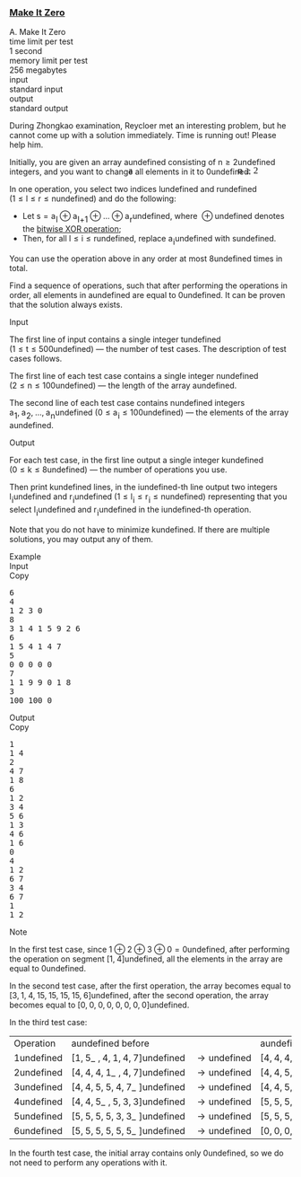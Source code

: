 <h3><a href="https://codeforces.com/contest/1869/problem/A" target="_blank" rel="noopener noreferrer">Make It Zero</a></h3>
<div class="header"><div class="title">A. Make It Zero</div><div class="time-limit"><div class="property-title">time limit per test</div>1 second</div><div class="memory-limit"><div class="property-title">memory limit per test</div>256 megabytes</div><div class="input-file input-standard"><div class="property-title">input</div>standard input</div><div class="output-file output-standard"><div class="property-title">output</div>standard output</div></div><div><p>During Zhongkao examination, Reycloer met an interesting problem, but he cannot come up with a solution immediately. Time is running out! Please help him.</p><p>Initially, you are given an array <span class="MathJax_Preview" style="color: inherit;"><span class="MJXp-math" id="MJXp-Span-1"><span class="MJXp-mi MJXp-italic" id="MJXp-Span-2">a</span></span></span><span class="MathJax MathJax_Processed" id="MathJax-Element-1-Frame" tabindex="0" style=""><nobr><span class="math" id="MathJax-Span-1"><span style="display: inline-block; position: relative; width: 0em; height: 0px; font-size: 122%;"><span style="position: absolute;"><span class="mrow" id="MathJax-Span-2"><span class="mi" id="MathJax-Span-3" style="font-family: MathJax_Math-italic;">a</span></span></span></span></span></nobr></span>undefined consisting of <span class="MathJax_Preview" style="color: inherit;"><span class="MJXp-math" id="MJXp-Span-3"><span class="MJXp-mi MJXp-italic" id="MJXp-Span-4">n</span><span class="MJXp-mo" id="MJXp-Span-5" style="margin-left: 0.333em; margin-right: 0.333em;">≥</span><span class="MJXp-mn" id="MJXp-Span-6">2</span></span></span><span class="MathJax MathJax_Processed" id="MathJax-Element-2-Frame" tabindex="0" style=""><nobr><span class="math" id="MathJax-Span-4"><span style="display: inline-block; position: relative; width: 0em; height: 0px; font-size: 122%;"><span style="position: absolute;"><span class="mrow" id="MathJax-Span-5"><span class="mi" id="MathJax-Span-6" style="font-family: MathJax_Math-italic;">n</span><span class="mo" id="MathJax-Span-7" style="font-family: MathJax_Main; padding-left: 0.296em;">≥</span><span class="mn" id="MathJax-Span-8" style="font-family: MathJax_Main; padding-left: 0.296em;">2</span></span></span></span></span></nobr></span>undefined integers, and you want to change all elements in it to <span class="MathJax_Preview" style="color: inherit;"><span class="MJXp-math" id="MJXp-Span-7"><span class="MJXp-mn" id="MJXp-Span-8">0</span></span></span><span class="MathJax MathJax_Processing" id="MathJax-Element-3-Frame" tabindex="0"></span>undefined.</p><p>In one operation, you select two indices <span class="MathJax_Preview" style="color: inherit;"><span class="MJXp-math" id="MJXp-Span-9"><span class="MJXp-mi MJXp-italic" id="MJXp-Span-10">l</span></span></span><span class="MathJax MathJax_Processing" id="MathJax-Element-4-Frame" tabindex="0"></span>undefined and <span class="MathJax_Preview" style="color: inherit;"><span class="MJXp-math" id="MJXp-Span-11"><span class="MJXp-mi MJXp-italic" id="MJXp-Span-12">r</span></span></span><span class="MathJax MathJax_Processing" id="MathJax-Element-5-Frame" tabindex="0"></span>undefined (<span class="MathJax_Preview" style="color: inherit;"><span class="MJXp-math" id="MJXp-Span-13"><span class="MJXp-mn" id="MJXp-Span-14">1</span><span class="MJXp-mo" id="MJXp-Span-15" style="margin-left: 0.333em; margin-right: 0.333em;">≤</span><span class="MJXp-mi MJXp-italic" id="MJXp-Span-16">l</span><span class="MJXp-mo" id="MJXp-Span-17" style="margin-left: 0.333em; margin-right: 0.333em;">≤</span><span class="MJXp-mi MJXp-italic" id="MJXp-Span-18">r</span><span class="MJXp-mo" id="MJXp-Span-19" style="margin-left: 0.333em; margin-right: 0.333em;">≤</span><span class="MJXp-mi MJXp-italic" id="MJXp-Span-20">n</span></span></span><span class="MathJax MathJax_Processing" id="MathJax-Element-6-Frame" tabindex="0"></span>undefined) and do the following:</p><ul> <li> Let <span class="MathJax_Preview" style="color: inherit;"><span class="MJXp-math" id="MJXp-Span-21"><span class="MJXp-mi MJXp-italic" id="MJXp-Span-22">s</span><span class="MJXp-mo" id="MJXp-Span-23" style="margin-left: 0.333em; margin-right: 0.333em;">=</span><span class="MJXp-msubsup" id="MJXp-Span-24"><span class="MJXp-mi MJXp-italic" id="MJXp-Span-25" style="margin-right: 0.05em;">a</span><span class="MJXp-mi MJXp-italic MJXp-script" id="MJXp-Span-26" style="vertical-align: -0.4em;">l</span></span><span class="MJXp-mo" id="MJXp-Span-27" style="margin-left: 0.267em; margin-right: 0.267em;">⊕</span><span class="MJXp-msubsup" id="MJXp-Span-28"><span class="MJXp-mi MJXp-italic" id="MJXp-Span-29" style="margin-right: 0.05em;">a</span><span class="MJXp-mrow MJXp-script" id="MJXp-Span-30" style="vertical-align: -0.4em;"><span class="MJXp-mi MJXp-italic" id="MJXp-Span-31">l</span><span class="MJXp-mo" id="MJXp-Span-32">+</span><span class="MJXp-mn" id="MJXp-Span-33">1</span></span></span><span class="MJXp-mo" id="MJXp-Span-34" style="margin-left: 0.267em; margin-right: 0.267em;">⊕</span><span class="MJXp-mo" id="MJXp-Span-35" style="margin-left: 0em; margin-right: 0em;">…</span><span class="MJXp-mo" id="MJXp-Span-36" style="margin-left: 0.267em; margin-right: 0.267em;">⊕</span><span class="MJXp-msubsup" id="MJXp-Span-37"><span class="MJXp-mi MJXp-italic" id="MJXp-Span-38" style="margin-right: 0.05em;">a</span><span class="MJXp-mi MJXp-italic MJXp-script" id="MJXp-Span-39" style="vertical-align: -0.4em;">r</span></span></span></span><span class="MathJax MathJax_Processing" id="MathJax-Element-7-Frame" tabindex="0"></span>undefined, where <span class="MathJax_Preview" style="color: inherit;"><span class="MJXp-math" id="MJXp-Span-40"><span class="MJXp-mo" id="MJXp-Span-41" style="margin-left: 0.267em; margin-right: 0.267em;">⊕</span></span></span><span class="MathJax MathJax_Processing" id="MathJax-Element-8-Frame" tabindex="0"></span>undefined denotes the <a href="https://en.wikipedia.org/wiki/Bitwise_operation#XOR">bitwise XOR operation</a>; </li><li> Then, for all <span class="MathJax_Preview" style="color: inherit;"><span class="MJXp-math" id="MJXp-Span-42"><span class="MJXp-mi MJXp-italic" id="MJXp-Span-43">l</span><span class="MJXp-mo" id="MJXp-Span-44" style="margin-left: 0.333em; margin-right: 0.333em;">≤</span><span class="MJXp-mi MJXp-italic" id="MJXp-Span-45">i</span><span class="MJXp-mo" id="MJXp-Span-46" style="margin-left: 0.333em; margin-right: 0.333em;">≤</span><span class="MJXp-mi MJXp-italic" id="MJXp-Span-47">r</span></span></span><span class="MathJax MathJax_Processing" id="MathJax-Element-9-Frame" tabindex="0"></span>undefined, replace <span class="MathJax_Preview" style="color: inherit;"><span class="MJXp-math" id="MJXp-Span-48"><span class="MJXp-msubsup" id="MJXp-Span-49"><span class="MJXp-mi MJXp-italic" id="MJXp-Span-50" style="margin-right: 0.05em;">a</span><span class="MJXp-mi MJXp-italic MJXp-script" id="MJXp-Span-51" style="vertical-align: -0.4em;">i</span></span></span></span><span class="MathJax MathJax_Processing" id="MathJax-Element-10-Frame" tabindex="0"></span>undefined with <span class="MathJax_Preview" style="color: inherit;"><span class="MJXp-math" id="MJXp-Span-52"><span class="MJXp-mi MJXp-italic" id="MJXp-Span-53">s</span></span></span><span class="MathJax MathJax_Processing" id="MathJax-Element-11-Frame" tabindex="0"></span>undefined. </li></ul><p>You can use the operation above in any order at most <span class="MathJax_Preview" style="color: inherit;"><span class="MJXp-math" id="MJXp-Span-54"><span class="MJXp-mn" id="MJXp-Span-55">8</span></span></span><span class="MathJax MathJax_Processing" id="MathJax-Element-12-Frame" tabindex="0"></span>undefined times in total.</p><p>Find a sequence of operations, such that after performing the operations in order, all elements in <span class="MathJax_Preview" style="color: inherit;"><span class="MJXp-math" id="MJXp-Span-56"><span class="MJXp-mi MJXp-italic" id="MJXp-Span-57">a</span></span></span><span class="MathJax MathJax_Processing" id="MathJax-Element-13-Frame" tabindex="0"></span>undefined are equal to <span class="MathJax_Preview" style="color: inherit;"><span class="MJXp-math" id="MJXp-Span-58"><span class="MJXp-mn" id="MJXp-Span-59">0</span></span></span><span class="MathJax MathJax_Processing" id="MathJax-Element-14-Frame" tabindex="0"></span>undefined. It can be proven that the solution always exists.</p></div><div class="input-specification"><div class="section-title">Input</div><p>The first line of input contains a single integer <span class="MathJax_Preview" style="color: inherit;"><span class="MJXp-math" id="MJXp-Span-60"><span class="MJXp-mi MJXp-italic" id="MJXp-Span-61">t</span></span></span><span class="MathJax MathJax_Processing" id="MathJax-Element-15-Frame" tabindex="0"></span>undefined (<span class="MathJax_Preview" style="color: inherit;"><span class="MJXp-math" id="MJXp-Span-62"><span class="MJXp-mn" id="MJXp-Span-63">1</span><span class="MJXp-mo" id="MJXp-Span-64" style="margin-left: 0.333em; margin-right: 0.333em;">≤</span><span class="MJXp-mi MJXp-italic" id="MJXp-Span-65">t</span><span class="MJXp-mo" id="MJXp-Span-66" style="margin-left: 0.333em; margin-right: 0.333em;">≤</span><span class="MJXp-mn" id="MJXp-Span-67">500</span></span></span><span class="MathJax MathJax_Processing" id="MathJax-Element-16-Frame" tabindex="0"></span>undefined) — the number of test cases. The description of test cases follows.</p><p>The first line of each test case contains a single integer <span class="MathJax_Preview" style="color: inherit;"><span class="MJXp-math" id="MJXp-Span-68"><span class="MJXp-mi MJXp-italic" id="MJXp-Span-69">n</span></span></span><span class="MathJax MathJax_Processing" id="MathJax-Element-17-Frame" tabindex="0"></span>undefined (<span class="MathJax_Preview" style="color: inherit;"><span class="MJXp-math" id="MJXp-Span-70"><span class="MJXp-mn" id="MJXp-Span-71">2</span><span class="MJXp-mo" id="MJXp-Span-72" style="margin-left: 0.333em; margin-right: 0.333em;">≤</span><span class="MJXp-mi MJXp-italic" id="MJXp-Span-73">n</span><span class="MJXp-mo" id="MJXp-Span-74" style="margin-left: 0.333em; margin-right: 0.333em;">≤</span><span class="MJXp-mn" id="MJXp-Span-75">100</span></span></span><span class="MathJax MathJax_Processing" id="MathJax-Element-18-Frame" tabindex="0"></span>undefined) — the length of the array <span class="MathJax_Preview" style="color: inherit;"><span class="MJXp-math" id="MJXp-Span-76"><span class="MJXp-mi MJXp-italic" id="MJXp-Span-77">a</span></span></span><span class="MathJax MathJax_Processing" id="MathJax-Element-19-Frame" tabindex="0"></span>undefined.</p><p>The second line of each test case contains <span class="MathJax_Preview" style="color: inherit;"><span class="MJXp-math" id="MJXp-Span-78"><span class="MJXp-mi MJXp-italic" id="MJXp-Span-79">n</span></span></span><span class="MathJax MathJax_Processing" id="MathJax-Element-20-Frame" tabindex="0"></span>undefined integers <span class="MathJax_Preview" style="color: inherit;"><span class="MJXp-math" id="MJXp-Span-80"><span class="MJXp-msubsup" id="MJXp-Span-81"><span class="MJXp-mi MJXp-italic" id="MJXp-Span-82" style="margin-right: 0.05em;">a</span><span class="MJXp-mn MJXp-script" id="MJXp-Span-83" style="vertical-align: -0.4em;">1</span></span><span class="MJXp-mo" id="MJXp-Span-84" style="margin-left: 0em; margin-right: 0.222em;">,</span><span class="MJXp-msubsup" id="MJXp-Span-85"><span class="MJXp-mi MJXp-italic" id="MJXp-Span-86" style="margin-right: 0.05em;">a</span><span class="MJXp-mn MJXp-script" id="MJXp-Span-87" style="vertical-align: -0.4em;">2</span></span><span class="MJXp-mo" id="MJXp-Span-88" style="margin-left: 0em; margin-right: 0.222em;">,</span><span class="MJXp-mo" id="MJXp-Span-89" style="margin-left: 0em; margin-right: 0em;">…</span><span class="MJXp-mo" id="MJXp-Span-90" style="margin-left: 0em; margin-right: 0.222em;">,</span><span class="MJXp-msubsup" id="MJXp-Span-91"><span class="MJXp-mi MJXp-italic" id="MJXp-Span-92" style="margin-right: 0.05em;">a</span><span class="MJXp-mi MJXp-italic MJXp-script" id="MJXp-Span-93" style="vertical-align: -0.4em;">n</span></span></span></span><span class="MathJax MathJax_Processing" id="MathJax-Element-21-Frame" tabindex="0"></span>undefined (<span class="MathJax_Preview" style="color: inherit;"><span class="MJXp-math" id="MJXp-Span-94"><span class="MJXp-mn" id="MJXp-Span-95">0</span><span class="MJXp-mo" id="MJXp-Span-96" style="margin-left: 0.333em; margin-right: 0.333em;">≤</span><span class="MJXp-msubsup" id="MJXp-Span-97"><span class="MJXp-mi MJXp-italic" id="MJXp-Span-98" style="margin-right: 0.05em;">a</span><span class="MJXp-mi MJXp-italic MJXp-script" id="MJXp-Span-99" style="vertical-align: -0.4em;">i</span></span><span class="MJXp-mo" id="MJXp-Span-100" style="margin-left: 0.333em; margin-right: 0.333em;">≤</span><span class="MJXp-mn" id="MJXp-Span-101">100</span></span></span><span class="MathJax MathJax_Processing" id="MathJax-Element-22-Frame" tabindex="0"></span>undefined) — the elements of the array <span class="MathJax_Preview" style="color: inherit;"><span class="MJXp-math" id="MJXp-Span-102"><span class="MJXp-mi MJXp-italic" id="MJXp-Span-103">a</span></span></span><span class="MathJax MathJax_Processing" id="MathJax-Element-23-Frame" tabindex="0"></span>undefined.</p></div><div class="output-specification"><div class="section-title">Output</div><p>For each test case, in the first line output a single integer <span class="MathJax_Preview" style="color: inherit;"><span class="MJXp-math" id="MJXp-Span-104"><span class="MJXp-mi MJXp-italic" id="MJXp-Span-105">k</span></span></span><span class="MathJax MathJax_Processing" id="MathJax-Element-24-Frame" tabindex="0"></span>undefined (<span class="MathJax_Preview" style="color: inherit;"><span class="MJXp-math" id="MJXp-Span-106"><span class="MJXp-mn" id="MJXp-Span-107">0</span><span class="MJXp-mo" id="MJXp-Span-108" style="margin-left: 0.333em; margin-right: 0.333em;">≤</span><span class="MJXp-mi MJXp-italic" id="MJXp-Span-109">k</span><span class="MJXp-mo" id="MJXp-Span-110" style="margin-left: 0.333em; margin-right: 0.333em;">≤</span><span class="MJXp-mn" id="MJXp-Span-111">8</span></span></span><span class="MathJax MathJax_Processing" id="MathJax-Element-25-Frame" tabindex="0"></span>undefined) — the number of operations you use.</p><p>Then print <span class="MathJax_Preview" style="color: inherit;"><span class="MJXp-math" id="MJXp-Span-112"><span class="MJXp-mi MJXp-italic" id="MJXp-Span-113">k</span></span></span><span class="MathJax MathJax_Processing" id="MathJax-Element-26-Frame" tabindex="0"></span>undefined lines, in the <span class="MathJax_Preview" style="color: inherit;"><span class="MJXp-math" id="MJXp-Span-114"><span class="MJXp-mi MJXp-italic" id="MJXp-Span-115">i</span></span></span><span class="MathJax MathJax_Processing" id="MathJax-Element-27-Frame" tabindex="0"></span>undefined-th line output two integers <span class="MathJax_Preview" style="color: inherit;"><span class="MJXp-math" id="MJXp-Span-116"><span class="MJXp-msubsup" id="MJXp-Span-117"><span class="MJXp-mi MJXp-italic" id="MJXp-Span-118" style="margin-right: 0.05em;">l</span><span class="MJXp-mi MJXp-italic MJXp-script" id="MJXp-Span-119" style="vertical-align: -0.4em;">i</span></span></span></span><span class="MathJax MathJax_Processing" id="MathJax-Element-28-Frame" tabindex="0"></span>undefined and <span class="MathJax_Preview" style="color: inherit;"><span class="MJXp-math" id="MJXp-Span-120"><span class="MJXp-msubsup" id="MJXp-Span-121"><span class="MJXp-mi MJXp-italic" id="MJXp-Span-122" style="margin-right: 0.05em;">r</span><span class="MJXp-mi MJXp-italic MJXp-script" id="MJXp-Span-123" style="vertical-align: -0.4em;">i</span></span></span></span><span class="MathJax MathJax_Processing" id="MathJax-Element-29-Frame" tabindex="0"></span>undefined (<span class="MathJax_Preview" style="color: inherit;"><span class="MJXp-math" id="MJXp-Span-124"><span class="MJXp-mn" id="MJXp-Span-125">1</span><span class="MJXp-mo" id="MJXp-Span-126" style="margin-left: 0.333em; margin-right: 0.333em;">≤</span><span class="MJXp-msubsup" id="MJXp-Span-127"><span class="MJXp-mi MJXp-italic" id="MJXp-Span-128" style="margin-right: 0.05em;">l</span><span class="MJXp-mi MJXp-italic MJXp-script" id="MJXp-Span-129" style="vertical-align: -0.4em;">i</span></span><span class="MJXp-mo" id="MJXp-Span-130" style="margin-left: 0.333em; margin-right: 0.333em;">≤</span><span class="MJXp-msubsup" id="MJXp-Span-131"><span class="MJXp-mi MJXp-italic" id="MJXp-Span-132" style="margin-right: 0.05em;">r</span><span class="MJXp-mi MJXp-italic MJXp-script" id="MJXp-Span-133" style="vertical-align: -0.4em;">i</span></span><span class="MJXp-mo" id="MJXp-Span-134" style="margin-left: 0.333em; margin-right: 0.333em;">≤</span><span class="MJXp-mi MJXp-italic" id="MJXp-Span-135">n</span></span></span><span class="MathJax MathJax_Processing" id="MathJax-Element-30-Frame" tabindex="0"></span>undefined) representing that you select <span class="MathJax_Preview" style="color: inherit;"><span class="MJXp-math" id="MJXp-Span-136"><span class="MJXp-msubsup" id="MJXp-Span-137"><span class="MJXp-mi MJXp-italic" id="MJXp-Span-138" style="margin-right: 0.05em;">l</span><span class="MJXp-mi MJXp-italic MJXp-script" id="MJXp-Span-139" style="vertical-align: -0.4em;">i</span></span></span></span><span class="MathJax MathJax_Processing" id="MathJax-Element-31-Frame" tabindex="0"></span>undefined and <span class="MathJax_Preview" style="color: inherit;"><span class="MJXp-math" id="MJXp-Span-140"><span class="MJXp-msubsup" id="MJXp-Span-141"><span class="MJXp-mi MJXp-italic" id="MJXp-Span-142" style="margin-right: 0.05em;">r</span><span class="MJXp-mi MJXp-italic MJXp-script" id="MJXp-Span-143" style="vertical-align: -0.4em;">i</span></span></span></span><span class="MathJax MathJax_Processing" id="MathJax-Element-32-Frame" tabindex="0"></span>undefined in the <span class="MathJax_Preview" style="color: inherit;"><span class="MJXp-math" id="MJXp-Span-144"><span class="MJXp-mi MJXp-italic" id="MJXp-Span-145">i</span></span></span><span class="MathJax MathJax_Processing" id="MathJax-Element-33-Frame" tabindex="0"></span>undefined-th operation. </p><p>Note that you <span class="tex-font-style-bf">do not</span> have to minimize <span class="MathJax_Preview" style="color: inherit;"><span class="MJXp-math" id="MJXp-Span-146"><span class="MJXp-mi MJXp-italic" id="MJXp-Span-147">k</span></span></span><span class="MathJax MathJax_Processing" id="MathJax-Element-34-Frame" tabindex="0"></span>undefined. If there are multiple solutions, you may output any of them.</p></div><div class="sample-tests"><div class="section-title">Example</div><div class="sample-test"><div class="input"><div class="title">Input<div title="Copy" data-clipboard-target="#id00014791388667553584" id="id009464751208080879" class="input-output-copier">Copy</div></div><pre id="id00014791388667553584"><div class="test-example-line test-example-line-even test-example-line-0">6</div><div class="test-example-line test-example-line-odd test-example-line-1">4</div><div class="test-example-line test-example-line-odd test-example-line-1">1 2 3 0</div><div class="test-example-line test-example-line-even test-example-line-2">8</div><div class="test-example-line test-example-line-even test-example-line-2">3 1 4 1 5 9 2 6</div><div class="test-example-line test-example-line-odd test-example-line-3">6</div><div class="test-example-line test-example-line-odd test-example-line-3">1 5 4 1 4 7</div><div class="test-example-line test-example-line-even test-example-line-4">5</div><div class="test-example-line test-example-line-even test-example-line-4">0 0 0 0 0</div><div class="test-example-line test-example-line-odd test-example-line-5">7</div><div class="test-example-line test-example-line-odd test-example-line-5">1 1 9 9 0 1 8</div><div class="test-example-line test-example-line-even test-example-line-6">3</div><div class="test-example-line test-example-line-even test-example-line-6">100 100 0</div></pre></div><div class="output"><div class="title">Output<div title="Copy" data-clipboard-target="#id0013673744467847726" id="id005898646443606456" class="input-output-copier">Copy</div></div><pre id="id0013673744467847726">1
1 4
2
4 7
1 8
6
1 2
3 4
5 6
1 3
4 6
1 6
0
4
1 2
6 7
3 4
6 7
1
1 2
</pre></div></div></div><div class="note"><div class="section-title">Note</div><p>In the first test case, since <span class="MathJax_Preview" style="color: inherit;"><span class="MJXp-math" id="MJXp-Span-148"><span class="MJXp-mn" id="MJXp-Span-149">1</span><span class="MJXp-mo" id="MJXp-Span-150" style="margin-left: 0.267em; margin-right: 0.267em;">⊕</span><span class="MJXp-mn" id="MJXp-Span-151">2</span><span class="MJXp-mo" id="MJXp-Span-152" style="margin-left: 0.267em; margin-right: 0.267em;">⊕</span><span class="MJXp-mn" id="MJXp-Span-153">3</span><span class="MJXp-mo" id="MJXp-Span-154" style="margin-left: 0.267em; margin-right: 0.267em;">⊕</span><span class="MJXp-mn" id="MJXp-Span-155">0</span><span class="MJXp-mo" id="MJXp-Span-156" style="margin-left: 0.333em; margin-right: 0.333em;">=</span><span class="MJXp-mn" id="MJXp-Span-157">0</span></span></span><span class="MathJax MathJax_Processing" id="MathJax-Element-35-Frame" tabindex="0"></span>undefined, after performing the operation on segment <span class="MathJax_Preview" style="color: inherit;"><span class="MJXp-math" id="MJXp-Span-158"><span class="MJXp-mo" id="MJXp-Span-159" style="margin-left: 0em; margin-right: 0em;">[</span><span class="MJXp-mn" id="MJXp-Span-160">1</span><span class="MJXp-mo" id="MJXp-Span-161" style="margin-left: 0em; margin-right: 0.222em;">,</span><span class="MJXp-mn" id="MJXp-Span-162">4</span><span class="MJXp-mo" id="MJXp-Span-163" style="margin-left: 0em; margin-right: 0em;">]</span></span></span><span class="MathJax MathJax_Processing" id="MathJax-Element-36-Frame" tabindex="0"></span>undefined, all the elements in the array are equal to <span class="MathJax_Preview" style="color: inherit;"><span class="MJXp-math" id="MJXp-Span-164"><span class="MJXp-mn" id="MJXp-Span-165">0</span></span></span><span class="MathJax MathJax_Processing" id="MathJax-Element-37-Frame" tabindex="0"></span>undefined.</p><p>In the second test case, after the first operation, the array becomes equal to <span class="MathJax_Preview" style="color: inherit;"><span class="MJXp-math" id="MJXp-Span-166"><span class="MJXp-mo" id="MJXp-Span-167" style="margin-left: 0em; margin-right: 0em;">[</span><span class="MJXp-mn" id="MJXp-Span-168">3</span><span class="MJXp-mo" id="MJXp-Span-169" style="margin-left: 0em; margin-right: 0.222em;">,</span><span class="MJXp-mn" id="MJXp-Span-170">1</span><span class="MJXp-mo" id="MJXp-Span-171" style="margin-left: 0em; margin-right: 0.222em;">,</span><span class="MJXp-mn" id="MJXp-Span-172">4</span><span class="MJXp-mo" id="MJXp-Span-173" style="margin-left: 0em; margin-right: 0.222em;">,</span><span class="MJXp-mn" id="MJXp-Span-174">15</span><span class="MJXp-mo" id="MJXp-Span-175" style="margin-left: 0em; margin-right: 0.222em;">,</span><span class="MJXp-mn" id="MJXp-Span-176">15</span><span class="MJXp-mo" id="MJXp-Span-177" style="margin-left: 0em; margin-right: 0.222em;">,</span><span class="MJXp-mn" id="MJXp-Span-178">15</span><span class="MJXp-mo" id="MJXp-Span-179" style="margin-left: 0em; margin-right: 0.222em;">,</span><span class="MJXp-mn" id="MJXp-Span-180">15</span><span class="MJXp-mo" id="MJXp-Span-181" style="margin-left: 0em; margin-right: 0.222em;">,</span><span class="MJXp-mn" id="MJXp-Span-182">6</span><span class="MJXp-mo" id="MJXp-Span-183" style="margin-left: 0em; margin-right: 0em;">]</span></span></span><span class="MathJax MathJax_Processing" id="MathJax-Element-38-Frame" tabindex="0"></span>undefined, after the second operation, the array becomes equal to <span class="MathJax_Preview" style="color: inherit;"><span class="MJXp-math" id="MJXp-Span-184"><span class="MJXp-mo" id="MJXp-Span-185" style="margin-left: 0em; margin-right: 0em;">[</span><span class="MJXp-mn" id="MJXp-Span-186">0</span><span class="MJXp-mo" id="MJXp-Span-187" style="margin-left: 0em; margin-right: 0.222em;">,</span><span class="MJXp-mn" id="MJXp-Span-188">0</span><span class="MJXp-mo" id="MJXp-Span-189" style="margin-left: 0em; margin-right: 0.222em;">,</span><span class="MJXp-mn" id="MJXp-Span-190">0</span><span class="MJXp-mo" id="MJXp-Span-191" style="margin-left: 0em; margin-right: 0.222em;">,</span><span class="MJXp-mn" id="MJXp-Span-192">0</span><span class="MJXp-mo" id="MJXp-Span-193" style="margin-left: 0em; margin-right: 0.222em;">,</span><span class="MJXp-mn" id="MJXp-Span-194">0</span><span class="MJXp-mo" id="MJXp-Span-195" style="margin-left: 0em; margin-right: 0.222em;">,</span><span class="MJXp-mn" id="MJXp-Span-196">0</span><span class="MJXp-mo" id="MJXp-Span-197" style="margin-left: 0em; margin-right: 0.222em;">,</span><span class="MJXp-mn" id="MJXp-Span-198">0</span><span class="MJXp-mo" id="MJXp-Span-199" style="margin-left: 0em; margin-right: 0.222em;">,</span><span class="MJXp-mn" id="MJXp-Span-200">0</span><span class="MJXp-mo" id="MJXp-Span-201" style="margin-left: 0em; margin-right: 0em;">]</span></span></span><span class="MathJax MathJax_Processing" id="MathJax-Element-39-Frame" tabindex="0"></span>undefined.</p><p>In the third test case:</p><center> <table class="tex-tabular bordertable"><tbody><tr><td class="tex-tabular-text-align-center tex-tabular-border-right tex-tabular-border-bottom">Operation</td><td class="tex-tabular-border-left tex-tabular-text-align-center tex-tabular-border-bottom"><span class="MathJax_Preview" style="color: inherit;"><span class="MJXp-math" id="MJXp-Span-202"><span class="MJXp-mi MJXp-italic" id="MJXp-Span-203">a</span></span></span><span class="MathJax MathJax_Processing" id="MathJax-Element-40-Frame" tabindex="0"></span>undefined before</td><td class="tex-tabular-text-align-center tex-tabular-border-bottom"></td><td class="tex-tabular-text-align-center tex-tabular-border-bottom"><span class="MathJax_Preview" style="color: inherit;"><span class="MJXp-math" id="MJXp-Span-204"><span class="MJXp-mi MJXp-italic" id="MJXp-Span-205">a</span></span></span><span class="MathJax MathJax_Processing" id="MathJax-Element-41-Frame" tabindex="0"></span>undefined after</td></tr><tr><td class="tex-tabular-text-align-center tex-tabular-border-right tex-tabular-border-top tex-tabular-border-bottom"><span class="MathJax_Preview" style="color: inherit;"><span class="MJXp-math" id="MJXp-Span-206"><span class="MJXp-mn" id="MJXp-Span-207">1</span></span></span><span class="MathJax MathJax_Processing" id="MathJax-Element-42-Frame" tabindex="0"></span>undefined</td><td class="tex-tabular-border-left tex-tabular-text-align-center tex-tabular-border-top tex-tabular-border-bottom"><span class="MathJax_Preview" style="color: inherit;"><span class="MJXp-math" id="MJXp-Span-208"><span class="MJXp-mo" id="MJXp-Span-209" style="margin-left: 0em; margin-right: 0em;">[</span><span class="MJXp-munderover" id="MJXp-Span-210"><span class=""><span class="MJXp-mn" id="MJXp-Span-211">1</span><span class="MJXp-mo" id="MJXp-Span-212" style="margin-left: 0em; margin-right: 0.222em;">,</span><span class="MJXp-mn" id="MJXp-Span-213">5</span></span><span class=""><span class="MJXp-mo" id="MJXp-Span-214" style="margin-left: 0px; margin-right: 0.333em;">_</span></span></span><span class="MJXp-mo" id="MJXp-Span-215" style="margin-left: 0em; margin-right: 0.222em;">,</span><span class="MJXp-mn" id="MJXp-Span-216">4</span><span class="MJXp-mo" id="MJXp-Span-217" style="margin-left: 0em; margin-right: 0.222em;">,</span><span class="MJXp-mn" id="MJXp-Span-218">1</span><span class="MJXp-mo" id="MJXp-Span-219" style="margin-left: 0em; margin-right: 0.222em;">,</span><span class="MJXp-mn" id="MJXp-Span-220">4</span><span class="MJXp-mo" id="MJXp-Span-221" style="margin-left: 0em; margin-right: 0.222em;">,</span><span class="MJXp-mn" id="MJXp-Span-222">7</span><span class="MJXp-mo" id="MJXp-Span-223" style="margin-left: 0em; margin-right: 0em;">]</span></span></span><span class="MathJax MathJax_Processing" id="MathJax-Element-43-Frame" tabindex="0"></span>undefined</td><td class="tex-tabular-text-align-center tex-tabular-border-top tex-tabular-border-bottom"><span class="MathJax_Preview" style="color: inherit;"><span class="MJXp-math" id="MJXp-Span-224"><span class="MJXp-mo" id="MJXp-Span-225" style="margin-left: 0.333em; margin-right: 0.333em;">→</span></span></span><span class="MathJax MathJax_Processing" id="MathJax-Element-44-Frame" tabindex="0"></span>undefined</td><td class="tex-tabular-text-align-center tex-tabular-border-top tex-tabular-border-bottom"><span class="MathJax_Preview" style="color: inherit;"><span class="MJXp-math" id="MJXp-Span-226"><span class="MJXp-mo" id="MJXp-Span-227" style="margin-left: 0em; margin-right: 0em;">[</span><span class="MJXp-mn" id="MJXp-Span-228">4</span><span class="MJXp-mo" id="MJXp-Span-229" style="margin-left: 0em; margin-right: 0.222em;">,</span><span class="MJXp-mn" id="MJXp-Span-230">4</span><span class="MJXp-mo" id="MJXp-Span-231" style="margin-left: 0em; margin-right: 0.222em;">,</span><span class="MJXp-mn" id="MJXp-Span-232">4</span><span class="MJXp-mo" id="MJXp-Span-233" style="margin-left: 0em; margin-right: 0.222em;">,</span><span class="MJXp-mn" id="MJXp-Span-234">1</span><span class="MJXp-mo" id="MJXp-Span-235" style="margin-left: 0em; margin-right: 0.222em;">,</span><span class="MJXp-mn" id="MJXp-Span-236">4</span><span class="MJXp-mo" id="MJXp-Span-237" style="margin-left: 0em; margin-right: 0.222em;">,</span><span class="MJXp-mn" id="MJXp-Span-238">7</span><span class="MJXp-mo" id="MJXp-Span-239" style="margin-left: 0em; margin-right: 0em;">]</span></span></span><span class="MathJax MathJax_Processing" id="MathJax-Element-45-Frame" tabindex="0"></span>undefined</td></tr><tr><td class="tex-tabular-text-align-center tex-tabular-border-right tex-tabular-border-top tex-tabular-border-bottom"><span class="MathJax_Preview" style="color: inherit;"><span class="MJXp-math" id="MJXp-Span-240"><span class="MJXp-mn" id="MJXp-Span-241">2</span></span></span><span class="MathJax MathJax_Processing" id="MathJax-Element-46-Frame" tabindex="0"></span>undefined</td><td class="tex-tabular-border-left tex-tabular-text-align-center tex-tabular-border-top tex-tabular-border-bottom"><span class="MathJax_Preview" style="color: inherit;"><span class="MJXp-math" id="MJXp-Span-242"><span class="MJXp-mo" id="MJXp-Span-243" style="margin-left: 0em; margin-right: 0em;">[</span><span class="MJXp-mn" id="MJXp-Span-244">4</span><span class="MJXp-mo" id="MJXp-Span-245" style="margin-left: 0em; margin-right: 0.222em;">,</span><span class="MJXp-mn" id="MJXp-Span-246">4</span><span class="MJXp-mo" id="MJXp-Span-247" style="margin-left: 0em; margin-right: 0.222em;">,</span><span class="MJXp-munderover" id="MJXp-Span-248"><span class=""><span class="MJXp-mn" id="MJXp-Span-249">4</span><span class="MJXp-mo" id="MJXp-Span-250" style="margin-left: 0em; margin-right: 0.222em;">,</span><span class="MJXp-mn" id="MJXp-Span-251">1</span></span><span class=""><span class="MJXp-mo" id="MJXp-Span-252" style="margin-left: 0px; margin-right: 0.333em;">_</span></span></span><span class="MJXp-mo" id="MJXp-Span-253" style="margin-left: 0em; margin-right: 0.222em;">,</span><span class="MJXp-mn" id="MJXp-Span-254">4</span><span class="MJXp-mo" id="MJXp-Span-255" style="margin-left: 0em; margin-right: 0.222em;">,</span><span class="MJXp-mn" id="MJXp-Span-256">7</span><span class="MJXp-mo" id="MJXp-Span-257" style="margin-left: 0em; margin-right: 0em;">]</span></span></span><span class="MathJax MathJax_Processing" id="MathJax-Element-47-Frame" tabindex="0"></span>undefined</td><td class="tex-tabular-text-align-center tex-tabular-border-top tex-tabular-border-bottom"><span class="MathJax_Preview" style="color: inherit;"><span class="MJXp-math" id="MJXp-Span-258"><span class="MJXp-mo" id="MJXp-Span-259" style="margin-left: 0.333em; margin-right: 0.333em;">→</span></span></span><span class="MathJax MathJax_Processing" id="MathJax-Element-48-Frame" tabindex="0"></span>undefined</td><td class="tex-tabular-text-align-center tex-tabular-border-top tex-tabular-border-bottom"><span class="MathJax_Preview" style="color: inherit;"><span class="MJXp-math" id="MJXp-Span-260"><span class="MJXp-mo" id="MJXp-Span-261" style="margin-left: 0em; margin-right: 0em;">[</span><span class="MJXp-mn" id="MJXp-Span-262">4</span><span class="MJXp-mo" id="MJXp-Span-263" style="margin-left: 0em; margin-right: 0.222em;">,</span><span class="MJXp-mn" id="MJXp-Span-264">4</span><span class="MJXp-mo" id="MJXp-Span-265" style="margin-left: 0em; margin-right: 0.222em;">,</span><span class="MJXp-mn" id="MJXp-Span-266">5</span><span class="MJXp-mo" id="MJXp-Span-267" style="margin-left: 0em; margin-right: 0.222em;">,</span><span class="MJXp-mn" id="MJXp-Span-268">5</span><span class="MJXp-mo" id="MJXp-Span-269" style="margin-left: 0em; margin-right: 0.222em;">,</span><span class="MJXp-mn" id="MJXp-Span-270">4</span><span class="MJXp-mo" id="MJXp-Span-271" style="margin-left: 0em; margin-right: 0.222em;">,</span><span class="MJXp-mn" id="MJXp-Span-272">7</span><span class="MJXp-mo" id="MJXp-Span-273" style="margin-left: 0em; margin-right: 0em;">]</span></span></span><span class="MathJax MathJax_Processing" id="MathJax-Element-49-Frame" tabindex="0"></span>undefined</td></tr><tr><td class="tex-tabular-text-align-center tex-tabular-border-right tex-tabular-border-top tex-tabular-border-bottom"><span class="MathJax_Preview" style="color: inherit;"><span class="MJXp-math" id="MJXp-Span-274"><span class="MJXp-mn" id="MJXp-Span-275">3</span></span></span><span class="MathJax MathJax_Processing" id="MathJax-Element-50-Frame" tabindex="0"></span>undefined</td><td class="tex-tabular-border-left tex-tabular-text-align-center tex-tabular-border-top tex-tabular-border-bottom"><span class="MathJax_Preview" style="color: inherit;"><span class="MJXp-math" id="MJXp-Span-276"><span class="MJXp-mo" id="MJXp-Span-277" style="margin-left: 0em; margin-right: 0em;">[</span><span class="MJXp-mn" id="MJXp-Span-278">4</span><span class="MJXp-mo" id="MJXp-Span-279" style="margin-left: 0em; margin-right: 0.222em;">,</span><span class="MJXp-mn" id="MJXp-Span-280">4</span><span class="MJXp-mo" id="MJXp-Span-281" style="margin-left: 0em; margin-right: 0.222em;">,</span><span class="MJXp-mn" id="MJXp-Span-282">5</span><span class="MJXp-mo" id="MJXp-Span-283" style="margin-left: 0em; margin-right: 0.222em;">,</span><span class="MJXp-mn" id="MJXp-Span-284">5</span><span class="MJXp-mo" id="MJXp-Span-285" style="margin-left: 0em; margin-right: 0.222em;">,</span><span class="MJXp-munderover" id="MJXp-Span-286"><span class=""><span class="MJXp-mn" id="MJXp-Span-287">4</span><span class="MJXp-mo" id="MJXp-Span-288" style="margin-left: 0em; margin-right: 0.222em;">,</span><span class="MJXp-mn" id="MJXp-Span-289">7</span></span><span class=""><span class="MJXp-mo" id="MJXp-Span-290" style="margin-left: 0px; margin-right: 0.333em;">_</span></span></span><span class="MJXp-mo" id="MJXp-Span-291" style="margin-left: 0em; margin-right: 0em;">]</span></span></span><span class="MathJax MathJax_Processing" id="MathJax-Element-51-Frame" tabindex="0"></span>undefined</td><td class="tex-tabular-text-align-center tex-tabular-border-top tex-tabular-border-bottom"><span class="MathJax_Preview" style="color: inherit;"><span class="MJXp-math" id="MJXp-Span-292"><span class="MJXp-mo" id="MJXp-Span-293" style="margin-left: 0.333em; margin-right: 0.333em;">→</span></span></span><span class="MathJax MathJax_Processing" id="MathJax-Element-52-Frame" tabindex="0"></span>undefined</td><td class="tex-tabular-text-align-center tex-tabular-border-top tex-tabular-border-bottom"><span class="MathJax_Preview" style="color: inherit;"><span class="MJXp-math" id="MJXp-Span-294"><span class="MJXp-mo" id="MJXp-Span-295" style="margin-left: 0em; margin-right: 0em;">[</span><span class="MJXp-mn" id="MJXp-Span-296">4</span><span class="MJXp-mo" id="MJXp-Span-297" style="margin-left: 0em; margin-right: 0.222em;">,</span><span class="MJXp-mn" id="MJXp-Span-298">4</span><span class="MJXp-mo" id="MJXp-Span-299" style="margin-left: 0em; margin-right: 0.222em;">,</span><span class="MJXp-mn" id="MJXp-Span-300">5</span><span class="MJXp-mo" id="MJXp-Span-301" style="margin-left: 0em; margin-right: 0.222em;">,</span><span class="MJXp-mn" id="MJXp-Span-302">5</span><span class="MJXp-mo" id="MJXp-Span-303" style="margin-left: 0em; margin-right: 0.222em;">,</span><span class="MJXp-mn" id="MJXp-Span-304">3</span><span class="MJXp-mo" id="MJXp-Span-305" style="margin-left: 0em; margin-right: 0.222em;">,</span><span class="MJXp-mn" id="MJXp-Span-306">3</span><span class="MJXp-mo" id="MJXp-Span-307" style="margin-left: 0em; margin-right: 0em;">]</span></span></span><span class="MathJax MathJax_Processing" id="MathJax-Element-53-Frame" tabindex="0"></span>undefined</td></tr><tr><td class="tex-tabular-text-align-center tex-tabular-border-right tex-tabular-border-top tex-tabular-border-bottom"><span class="MathJax_Preview" style="color: inherit;"><span class="MJXp-math" id="MJXp-Span-308"><span class="MJXp-mn" id="MJXp-Span-309">4</span></span></span><span class="MathJax MathJax_Processing" id="MathJax-Element-54-Frame" tabindex="0"></span>undefined</td><td class="tex-tabular-border-left tex-tabular-text-align-center tex-tabular-border-top tex-tabular-border-bottom"><span class="MathJax_Preview" style="color: inherit;"><span class="MJXp-math" id="MJXp-Span-310"><span class="MJXp-mo" id="MJXp-Span-311" style="margin-left: 0em; margin-right: 0em;">[</span><span class="MJXp-munderover" id="MJXp-Span-312"><span class=""><span class="MJXp-mn" id="MJXp-Span-313">4</span><span class="MJXp-mo" id="MJXp-Span-314" style="margin-left: 0em; margin-right: 0.222em;">,</span><span class="MJXp-mn" id="MJXp-Span-315">4</span><span class="MJXp-mo" id="MJXp-Span-316" style="margin-left: 0em; margin-right: 0.222em;">,</span><span class="MJXp-mn" id="MJXp-Span-317">5</span></span><span class=""><span class="MJXp-mo" id="MJXp-Span-318" style="margin-left: 0px; margin-right: 0.333em;">_</span></span></span><span class="MJXp-mo" id="MJXp-Span-319" style="margin-left: 0em; margin-right: 0.222em;">,</span><span class="MJXp-mn" id="MJXp-Span-320">5</span><span class="MJXp-mo" id="MJXp-Span-321" style="margin-left: 0em; margin-right: 0.222em;">,</span><span class="MJXp-mn" id="MJXp-Span-322">3</span><span class="MJXp-mo" id="MJXp-Span-323" style="margin-left: 0em; margin-right: 0.222em;">,</span><span class="MJXp-mn" id="MJXp-Span-324">3</span><span class="MJXp-mo" id="MJXp-Span-325" style="margin-left: 0em; margin-right: 0em;">]</span></span></span><span class="MathJax MathJax_Processing" id="MathJax-Element-55-Frame" tabindex="0"></span>undefined</td><td class="tex-tabular-text-align-center tex-tabular-border-top tex-tabular-border-bottom"><span class="MathJax_Preview" style="color: inherit;"><span class="MJXp-math" id="MJXp-Span-326"><span class="MJXp-mo" id="MJXp-Span-327" style="margin-left: 0.333em; margin-right: 0.333em;">→</span></span></span><span class="MathJax MathJax_Processing" id="MathJax-Element-56-Frame" tabindex="0"></span>undefined</td><td class="tex-tabular-text-align-center tex-tabular-border-top tex-tabular-border-bottom"><span class="MathJax_Preview" style="color: inherit;"><span class="MJXp-math" id="MJXp-Span-328"><span class="MJXp-mo" id="MJXp-Span-329" style="margin-left: 0em; margin-right: 0em;">[</span><span class="MJXp-mn" id="MJXp-Span-330">5</span><span class="MJXp-mo" id="MJXp-Span-331" style="margin-left: 0em; margin-right: 0.222em;">,</span><span class="MJXp-mn" id="MJXp-Span-332">5</span><span class="MJXp-mo" id="MJXp-Span-333" style="margin-left: 0em; margin-right: 0.222em;">,</span><span class="MJXp-mn" id="MJXp-Span-334">5</span><span class="MJXp-mo" id="MJXp-Span-335" style="margin-left: 0em; margin-right: 0.222em;">,</span><span class="MJXp-mn" id="MJXp-Span-336">5</span><span class="MJXp-mo" id="MJXp-Span-337" style="margin-left: 0em; margin-right: 0.222em;">,</span><span class="MJXp-mn" id="MJXp-Span-338">3</span><span class="MJXp-mo" id="MJXp-Span-339" style="margin-left: 0em; margin-right: 0.222em;">,</span><span class="MJXp-mn" id="MJXp-Span-340">3</span><span class="MJXp-mo" id="MJXp-Span-341" style="margin-left: 0em; margin-right: 0em;">]</span></span></span><span class="MathJax MathJax_Processing" id="MathJax-Element-57-Frame" tabindex="0"></span>undefined</td></tr><tr><td class="tex-tabular-text-align-center tex-tabular-border-right tex-tabular-border-top tex-tabular-border-bottom"><span class="MathJax_Preview" style="color: inherit;"><span class="MJXp-math" id="MJXp-Span-342"><span class="MJXp-mn" id="MJXp-Span-343">5</span></span></span><span class="MathJax MathJax_Processing" id="MathJax-Element-58-Frame" tabindex="0"></span>undefined</td><td class="tex-tabular-border-left tex-tabular-text-align-center tex-tabular-border-top tex-tabular-border-bottom"><span class="MathJax_Preview" style="color: inherit;"><span class="MJXp-math" id="MJXp-Span-344"><span class="MJXp-mo" id="MJXp-Span-345" style="margin-left: 0em; margin-right: 0em;">[</span><span class="MJXp-mn" id="MJXp-Span-346">5</span><span class="MJXp-mo" id="MJXp-Span-347" style="margin-left: 0em; margin-right: 0.222em;">,</span><span class="MJXp-mn" id="MJXp-Span-348">5</span><span class="MJXp-mo" id="MJXp-Span-349" style="margin-left: 0em; margin-right: 0.222em;">,</span><span class="MJXp-mn" id="MJXp-Span-350">5</span><span class="MJXp-mo" id="MJXp-Span-351" style="margin-left: 0em; margin-right: 0.222em;">,</span><span class="MJXp-munderover" id="MJXp-Span-352"><span class=""><span class="MJXp-mn" id="MJXp-Span-353">5</span><span class="MJXp-mo" id="MJXp-Span-354" style="margin-left: 0em; margin-right: 0.222em;">,</span><span class="MJXp-mn" id="MJXp-Span-355">3</span><span class="MJXp-mo" id="MJXp-Span-356" style="margin-left: 0em; margin-right: 0.222em;">,</span><span class="MJXp-mn" id="MJXp-Span-357">3</span></span><span class=""><span class="MJXp-mo" id="MJXp-Span-358" style="margin-left: 0px; margin-right: 0.333em;">_</span></span></span><span class="MJXp-mo" id="MJXp-Span-359" style="margin-left: 0em; margin-right: 0em;">]</span></span></span><span class="MathJax MathJax_Processing" id="MathJax-Element-59-Frame" tabindex="0"></span>undefined</td><td class="tex-tabular-text-align-center tex-tabular-border-top tex-tabular-border-bottom"><span class="MathJax_Preview" style="color: inherit;"><span class="MJXp-math" id="MJXp-Span-360"><span class="MJXp-mo" id="MJXp-Span-361" style="margin-left: 0.333em; margin-right: 0.333em;">→</span></span></span><span class="MathJax MathJax_Processing" id="MathJax-Element-60-Frame" tabindex="0"></span>undefined</td><td class="tex-tabular-text-align-center tex-tabular-border-top tex-tabular-border-bottom"><span class="MathJax_Preview" style="color: inherit;"><span class="MJXp-math" id="MJXp-Span-362"><span class="MJXp-mo" id="MJXp-Span-363" style="margin-left: 0em; margin-right: 0em;">[</span><span class="MJXp-mn" id="MJXp-Span-364">5</span><span class="MJXp-mo" id="MJXp-Span-365" style="margin-left: 0em; margin-right: 0.222em;">,</span><span class="MJXp-mn" id="MJXp-Span-366">5</span><span class="MJXp-mo" id="MJXp-Span-367" style="margin-left: 0em; margin-right: 0.222em;">,</span><span class="MJXp-mn" id="MJXp-Span-368">5</span><span class="MJXp-mo" id="MJXp-Span-369" style="margin-left: 0em; margin-right: 0.222em;">,</span><span class="MJXp-mn" id="MJXp-Span-370">5</span><span class="MJXp-mo" id="MJXp-Span-371" style="margin-left: 0em; margin-right: 0.222em;">,</span><span class="MJXp-mn" id="MJXp-Span-372">5</span><span class="MJXp-mo" id="MJXp-Span-373" style="margin-left: 0em; margin-right: 0.222em;">,</span><span class="MJXp-mn" id="MJXp-Span-374">5</span><span class="MJXp-mo" id="MJXp-Span-375" style="margin-left: 0em; margin-right: 0em;">]</span></span></span><span class="MathJax MathJax_Processing" id="MathJax-Element-61-Frame" tabindex="0"></span>undefined</td></tr><tr><td class="tex-tabular-text-align-center tex-tabular-border-right tex-tabular-border-top"><span class="MathJax_Preview" style="color: inherit;"><span class="MJXp-math" id="MJXp-Span-376"><span class="MJXp-mn" id="MJXp-Span-377">6</span></span></span><span class="MathJax MathJax_Processing" id="MathJax-Element-62-Frame" tabindex="0"></span>undefined</td><td class="tex-tabular-border-left tex-tabular-text-align-center tex-tabular-border-top"><span class="MathJax_Preview" style="color: inherit;"><span class="MJXp-math" id="MJXp-Span-378"><span class="MJXp-mo" id="MJXp-Span-379" style="margin-left: 0em; margin-right: 0em;">[</span><span class="MJXp-munderover" id="MJXp-Span-380"><span class=""><span class="MJXp-mn" id="MJXp-Span-381">5</span><span class="MJXp-mo" id="MJXp-Span-382" style="margin-left: 0em; margin-right: 0.222em;">,</span><span class="MJXp-mn" id="MJXp-Span-383">5</span><span class="MJXp-mo" id="MJXp-Span-384" style="margin-left: 0em; margin-right: 0.222em;">,</span><span class="MJXp-mn" id="MJXp-Span-385">5</span><span class="MJXp-mo" id="MJXp-Span-386" style="margin-left: 0em; margin-right: 0.222em;">,</span><span class="MJXp-mn" id="MJXp-Span-387">5</span><span class="MJXp-mo" id="MJXp-Span-388" style="margin-left: 0em; margin-right: 0.222em;">,</span><span class="MJXp-mn" id="MJXp-Span-389">5</span><span class="MJXp-mo" id="MJXp-Span-390" style="margin-left: 0em; margin-right: 0.222em;">,</span><span class="MJXp-mn" id="MJXp-Span-391">5</span></span><span class=""><span class="MJXp-mo" id="MJXp-Span-392" style="margin-left: 0px; margin-right: 0.333em;">_</span></span></span><span class="MJXp-mo" id="MJXp-Span-393" style="margin-left: 0em; margin-right: 0em;">]</span></span></span><span class="MathJax MathJax_Processing" id="MathJax-Element-63-Frame" tabindex="0"></span>undefined</td><td class="tex-tabular-text-align-center tex-tabular-border-top"><span class="MathJax_Preview" style="color: inherit;"><span class="MJXp-math" id="MJXp-Span-394"><span class="MJXp-mo" id="MJXp-Span-395" style="margin-left: 0.333em; margin-right: 0.333em;">→</span></span></span><span class="MathJax MathJax_Processing" id="MathJax-Element-64-Frame" tabindex="0"></span>undefined</td><td class="tex-tabular-text-align-center tex-tabular-border-top"><span class="MathJax_Preview" style="color: inherit;"><span class="MJXp-math" id="MJXp-Span-396"><span class="MJXp-mo" id="MJXp-Span-397" style="margin-left: 0em; margin-right: 0em;">[</span><span class="MJXp-mn" id="MJXp-Span-398">0</span><span class="MJXp-mo" id="MJXp-Span-399" style="margin-left: 0em; margin-right: 0.222em;">,</span><span class="MJXp-mn" id="MJXp-Span-400">0</span><span class="MJXp-mo" id="MJXp-Span-401" style="margin-left: 0em; margin-right: 0.222em;">,</span><span class="MJXp-mn" id="MJXp-Span-402">0</span><span class="MJXp-mo" id="MJXp-Span-403" style="margin-left: 0em; margin-right: 0.222em;">,</span><span class="MJXp-mn" id="MJXp-Span-404">0</span><span class="MJXp-mo" id="MJXp-Span-405" style="margin-left: 0em; margin-right: 0.222em;">,</span><span class="MJXp-mn" id="MJXp-Span-406">0</span><span class="MJXp-mo" id="MJXp-Span-407" style="margin-left: 0em; margin-right: 0.222em;">,</span><span class="MJXp-mn" id="MJXp-Span-408">0</span><span class="MJXp-mo" id="MJXp-Span-409" style="margin-left: 0em; margin-right: 0em;">]</span></span></span><span class="MathJax MathJax_Processing" id="MathJax-Element-65-Frame" tabindex="0"></span>undefined</td></tr></tbody></table> </center><p>In the fourth test case, the initial array contains only <span class="MathJax_Preview" style="color: inherit;"><span class="MJXp-math" id="MJXp-Span-410"><span class="MJXp-mn" id="MJXp-Span-411">0</span></span></span><span class="MathJax MathJax_Processing" id="MathJax-Element-66-Frame" tabindex="0"></span>undefined, so we do not need to perform any operations with it.</p></div>